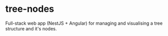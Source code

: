 # tree-nodes
Full-stack web app (NestJS + Angular) for managing and visualising a tree structure and it's nodes.
